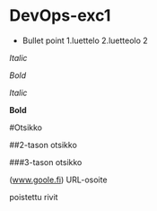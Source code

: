# DevOps-exc1
* Bullet point
1.luettelo
2.luetteolo 2

_Italic_

_Bold_

*Italic*

**Bold**

#Otsikko

##2-tason otsikko

###3-tason otsikko

(www.goole.fi) URL-osoite

poistettu rivit